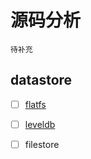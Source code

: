 # 源码分析
	待补充

## datastore
- [ ] [flatfs](https://github.com/ipfs/go-ds-flatfs)
- [ ] [leveldb](https://github.com/ipfs/go-ds-leveldb)
- [ ] filestore

